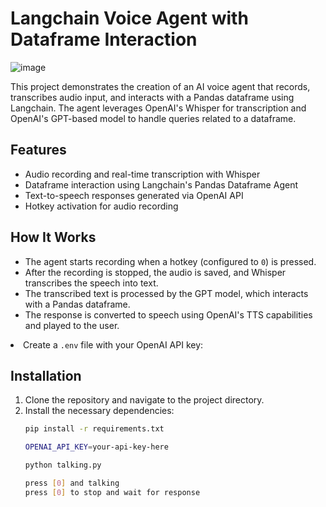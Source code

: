 <h1>Langchain Voice Agent with Dataframe Interaction</h1>

![image](https://github.com/user-attachments/assets/8be02af0-dd91-4569-867d-6eb9bb61b37e)



<p>This project demonstrates the creation of an AI voice agent that records, transcribes audio input, and interacts with a Pandas dataframe using Langchain. The agent leverages OpenAI's Whisper for transcription and OpenAI's GPT-based model to handle queries related to a dataframe.</p>

<h2>Features</h2>
<ul>
    <li>Audio recording and real-time transcription with Whisper</li>
    <li>Dataframe interaction using Langchain's Pandas Dataframe Agent</li>
    <li>Text-to-speech responses generated via OpenAI API</li>
    <li>Hotkey activation for audio recording</li>
</ul>

<h2>How It Works</h2>
<ul>
    <li>The agent starts recording when a hotkey (configured to <code>0</code>) is pressed.</li>
    <li>After the recording is stopped, the audio is saved, and Whisper transcribes the speech into text.</li>
    <li>The transcribed text is processed by the GPT model, which interacts with a Pandas dataframe.</li>
    <li>The response is converted to speech using OpenAI's TTS capabilities and played to the user.</li>
</ul>
<li>Create a <code>.env</code> file with your OpenAI API key:</li>
<h2>Installation</h2>
<ol>
    <li>Clone the repository and navigate to the project directory.</li>
    <li>Install the necessary dependencies:</li>

```bash
pip install -r requirements.txt

OPENAI_API_KEY=your-api-key-here

python talking.py

press [0] and talking
press [0] to stop and wait for response

